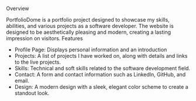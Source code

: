 Overview

PortfolioDome is a portfolio project designed to showcase my skills, abilities, and various projects as a software developer. The website is designed to be aesthetically pleasing and modern, creating a lasting impression on visitors.
Features
- Profile Page: Displays personal information and an introduction
- Projects: A list of projects I have worked on, along with details and links to the live projects.
- Skills: Technical and soft skills related to the software development field.
- Contact: A form and contact information such as LinkedIn, GitHub, and email.
- Design: A modern design with a sleek, elegant color scheme to create a standout look.
